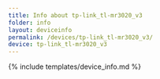 ```yaml
---
title: Info about tp-link_tl-mr3020_v3
folder: info
layout: deviceinfo
permalink: /devices/tp-link_tl-mr3020_v3/
device: tp-link_tl-mr3020_v3
---
```

{% include templates/device_info.md %}
